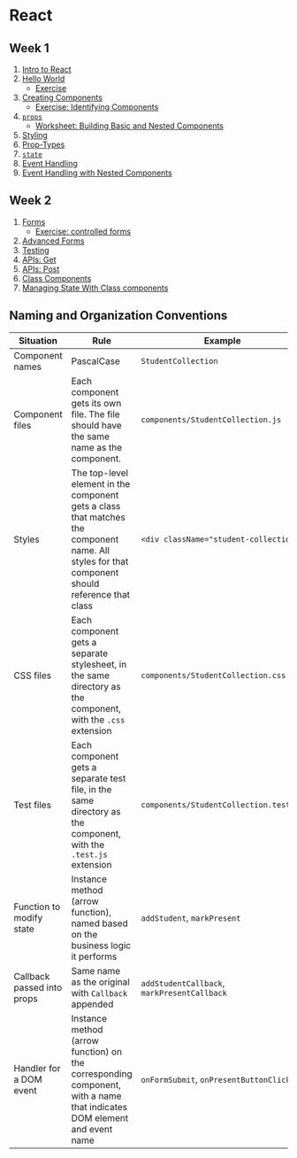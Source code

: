 # React

## Week 1

1.  [Intro to React](intro-to-react.md)
1.  [Hello World](react-hello-world.md)
    - [Exercise](exercises/intro-to-react.md)
1.  [Creating Components](creating-components.md)
    - [Exercise: Identifying Components](exercises/identifying-components.md)
1.  [`props`](props.md)
    - [Worksheet: Building Basic and Nested Components](exercises/components-worksheet.md)
1.  [Styling](styling.md)
1.  [Prop-Types](prop-types.md)
1.  [`state`](state.md)
1.  [Event Handling](events.md)
1.  [Event Handling with Nested Components](nested-event-handling.md)

## Week 2

1.  [Forms](forms.md)
    - [Exercise: controlled forms](exercises/forms-worksheet.md)
1.  [Advanced Forms](forms-advanced.md)
1.  [Testing](testing.md)
1.  [APIs: Get](apis-get.md)
1.  [APIs: Post](apis-post.md)
1.  [Class Components](class-components.md)
1.  [Managing State With Class components](state-with-classes.md)

## Naming and Organization Conventions

| Situation                  | Rule                                                                                                                                           | Example                                     |
| -------------------------- | ---------------------------------------------------------------------------------------------------------------------------------------------- | ------------------------------------------- |
| Component names            | PascalCase                                                                                                                                     | `StudentCollection`                         |
| Component files            | Each component gets its own file. The file should have the same name as the component.                                                         | `components/StudentCollection.js`           |
| Styles                     | The top-level element in the component gets a class that matches the component name. All styles for that component should reference that class | `<div className="student-collection">`      |
| CSS files                  | Each component gets a separate stylesheet, in the same directory as the component, with the `.css` extension                                   | `components/StudentCollection.css`          |
| Test files                 | Each component gets a separate test file, in the same directory as the component, with the `.test.js` extension                                | `components/StudentCollection.test.js`      |
| Function to modify state   | Instance method (arrow function), named based on the business logic it performs                                                                | `addStudent`, `markPresent`                 |
| Callback passed into props | Same name as the original with `Callback` appended                                                                                             | `addStudentCallback`, `markPresentCallback` |
| Handler for a DOM event    | Instance method (arrow function) on the corresponding component, with a name that indicates DOM element and event name                         | `onFormSubmit`, `onPresentButtonClick`      |
